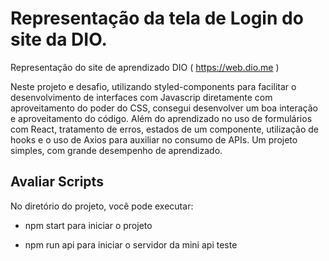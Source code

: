 # Representação da tela de Login do site da DIO.

Representação do site de aprendizado DIO ( https://web.dio.me ) 

Neste projeto e desafio, utilizando styled-components para facilitar o desenvolvimento de interfaces com Javascrip diretamente com aproveitamento do poder do CSS, consegui desenvolver um boa interação e aproveitamento do código. Além do aprendizado no uso de formulários com React, tratamento de erros, estados de um componente, utilização de hooks e o uso de Axios para auxiliar no consumo de APIs. Um projeto simples, com grande desempenho de aprendizado.

## Avaliar Scripts
No diretório do projeto, você pode executar:
- npm start
para iniciar o projeto

- npm run api
para iniciar o servidor da mini api teste

